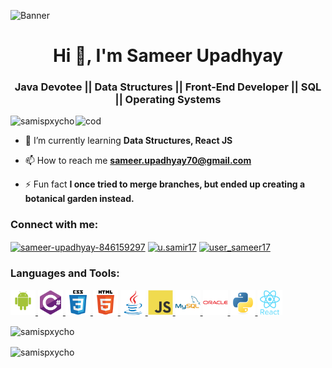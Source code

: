 ![Banner](https://res.cloudinary.com/superfolio/image/upload/v1620689979/68747470733a2f2f692e70696e696d672e636f6d2f6f726967696e616c732f63362f33332f63322f63363333633230656465383266306530636564376435373064626533613166332e676966_yjuh2s.gif)

<h1 align="center">Hi 👋, I'm Sameer Upadhyay</h1>
<h3 align="center">Java Devotee || Data Structures || Front-End Developer || SQL || Operating Systems</h3>

<img align="right" alt="cod" width="400" src="https://i.pinimg.com/originals/8b/35/fe/8b35fef55fba1a201c9c7a11d3ec3d64.gif">

<p align="left"> <img src="https://komarev.com/ghpvc/?username=samispxycho&label=Profile%20views&color=0e75b6&style=flat" alt="samispxycho" /> </p>

- 🌱 I’m currently learning **Data Structures, React JS**

- 📫 How to reach me **sameer.upadhyay70@gmail.com**

- ⚡ Fun fact **I once tried to merge branches, but ended up creating a botanical garden instead.**

<h3 align="left">Connect with me:</h3>
<p align="left">
<a href="https://linkedin.com/in/sameer-upadhyay-846159297" target="blank"><img align="center" src="https://raw.githubusercontent.com/rahuldkjain/github-profile-readme-generator/master/src/images/icons/Social/linked-in-alt.svg" alt="sameer-upadhyay-846159297" height="30" width="40" /></a>
<a href="https://instagram.com/u.samir17" target="blank"><img align="center" src="https://raw.githubusercontent.com/rahuldkjain/github-profile-readme-generator/master/src/images/icons/Social/instagram.svg" alt="u.samir17" height="30" width="40" /></a>
<a href="https://www.leetcode.com/user_sameer17" target="blank"><img align="center" src="https://raw.githubusercontent.com/rahuldkjain/github-profile-readme-generator/master/src/images/icons/Social/leet-code.svg" alt="user_sameer17" height="30" width="40" /></a>
</p>

<h3 align="left">Languages and Tools:</h3>
<p align="left"> <a href="https://developer.android.com" target="_blank" rel="noreferrer"> <img src="https://raw.githubusercontent.com/devicons/devicon/master/icons/android/android-original-wordmark.svg" alt="android" width="40" height="40"/> </a> <a href="https://www.w3schools.com/cs/" target="_blank" rel="noreferrer"> <img src="https://raw.githubusercontent.com/devicons/devicon/master/icons/csharp/csharp-original.svg" alt="csharp" width="40" height="40"/> </a> <a href="https://www.w3schools.com/css/" target="_blank" rel="noreferrer"> <img src="https://raw.githubusercontent.com/devicons/devicon/master/icons/css3/css3-original-wordmark.svg" alt="css3" width="40" height="40"/> </a> <a href="https://www.w3.org/html/" target="_blank" rel="noreferrer"> <img src="https://raw.githubusercontent.com/devicons/devicon/master/icons/html5/html5-original-wordmark.svg" alt="html5" width="40" height="40"/> </a> <a href="https://www.java.com" target="_blank" rel="noreferrer"> <img src="https://raw.githubusercontent.com/devicons/devicon/master/icons/java/java-original.svg" alt="java" width="40" height="40"/> </a> <a href="https://developer.mozilla.org/en-US/docs/Web/JavaScript" target="_blank" rel="noreferrer"> <img src="https://raw.githubusercontent.com/devicons/devicon/master/icons/javascript/javascript-original.svg" alt="javascript" width="40" height="40"/> </a> <a href="https://www.mysql.com/" target="_blank" rel="noreferrer"> <img src="https://raw.githubusercontent.com/devicons/devicon/master/icons/mysql/mysql-original-wordmark.svg" alt="mysql" width="40" height="40"/> </a> <a href="https://www.oracle.com/" target="_blank" rel="noreferrer"> <img src="https://raw.githubusercontent.com/devicons/devicon/master/icons/oracle/oracle-original.svg" alt="oracle" width="40" height="40"/> </a> <a href="https://www.python.org" target="_blank" rel="noreferrer"> <img src="https://raw.githubusercontent.com/devicons/devicon/master/icons/python/python-original.svg" alt="python" width="40" height="40"/> </a> <a href="https://reactjs.org/" target="_blank" rel="noreferrer"> <img src="https://raw.githubusercontent.com/devicons/devicon/master/icons/react/react-original-wordmark.svg" alt="react" width="40" height="40"/> </a> </p>

<p><img align="center" src="https://github-readme-stats.vercel.app/api/top-langs?username=samispxycho&show_icons=true&locale=en&layout=compact" alt="samispxycho" /></p>

<p><img align="center" src="https://github-readme-streak-stats.herokuapp.com/?user=samispxycho&" alt="samispxycho" /></p>
